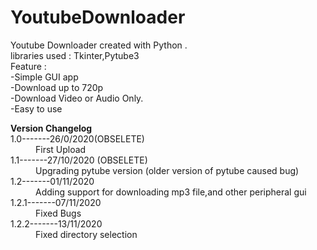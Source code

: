 # YoutubeDownloader
Youtube Downloader created with Python .
<br>libraries used : Tkinter,Pytube3
<br>Feature : <br>-Simple GUI app
              <br>-Download up to 720p 
              <br>-Download Video or Audio Only.
              <br>-Easy to use
<br>
<dl>
  <b>Version Changelog</b>
  <dt>1.0-------26/0/2020(OBSELETE)</dt>
  <dd>First Upload</dd>
  <dt>1.1-------27/10/2020 (OBSELETE)</dt>
  <dd>Upgrading pytube version (older version of pytube caused bug)</dd>
  <dt>1.2-------01/11/2020</dt>
  <dd>Adding support for downloading mp3 file,and other peripheral gui</dd>
  <dt>1.2.1-------07/11/2020</dt>
  <dd>Fixed Bugs</dd>
  <dt>1.2.2-------13/11/2020</dt>
  <dd>Fixed directory selection<dd>
</dl>
